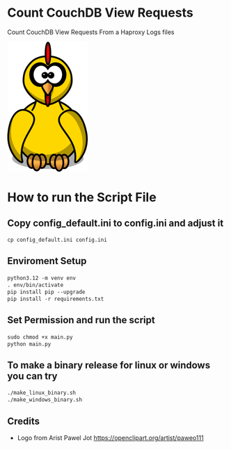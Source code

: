 
# Count CouchDB View Requests
Count CouchDB View Requests From a Haproxy Logs files 

![CCVR](ccvr.png)

# How to run the Script File 

## Copy config_default.ini to config.ini and adjust it
```console
cp config_default.ini config.ini
```

## Enviroment Setup 
```console
python3.12 -m venv env
. env/bin/activate
pip install pip --upgrade
pip install -r requirements.txt
```

## Set Permission and run the script
```console
sudo chmod +x main.py
python main.py 
```


## To make a binary release for linux or windows you can try 
```console
./make_linux_binary.sh
./make_windows_binary.sh
```

## Credits 
* Logo from Arist Pawel Jot  https://openclipart.org/artist/paweo111 
